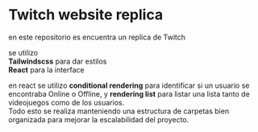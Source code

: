 # Twitch website replica

en este repositorio es encuentra un replica de Twitch

se utilizo  
**Tailwindscss** para dar estilos  
**React** para la interface

en react se utilizo **conditional rendering** para identificar si un usuario se encontraba Online o Offline, y **rendering list** para listar una lista tanto de videojuegos como de los usuarios.  
Todo esto se realiza manteniendo una estructura de carpetas bien organizada para mejorar la escalabilidad del proyecto.
